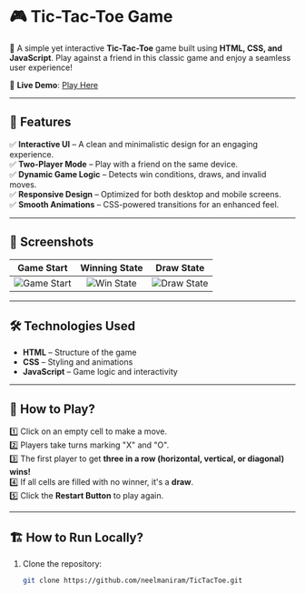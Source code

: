 # 🎮 Tic-Tac-Toe Game  

🚀 A simple yet interactive **Tic-Tac-Toe** game built using **HTML, CSS, and JavaScript**. Play against a friend in this classic game and enjoy a seamless user experience!  

🔗 **Live Demo**: [Play Here](https://neelmaniram.github.io/TicTacToe/)  

---

## 📌 Features  

✅ **Interactive UI** – A clean and minimalistic design for an engaging experience.  
✅ **Two-Player Mode** – Play with a friend on the same device.  
✅ **Dynamic Game Logic** – Detects win conditions, draws, and invalid moves.  
✅ **Responsive Design** – Optimized for both desktop and mobile screens.  
✅ **Smooth Animations** – CSS-powered transitions for an enhanced feel.  

---

## 📸 Screenshots  

| **Game Start** | **Winning State** | **Draw State** |
|:-------------:|:-------------:|:-------------:|
| ![Game Start](https://via.placeholder.com/250) | ![Win State](https://via.placeholder.com/250) | ![Draw State](https://via.placeholder.com/250) |


---

## 🛠️ Technologies Used  

- **HTML** – Structure of the game  
- **CSS** – Styling and animations  
- **JavaScript** – Game logic and interactivity  

---

## 🚀 How to Play?  

1️⃣ Click on an empty cell to make a move.  
2️⃣ Players take turns marking "X" and "O".  
3️⃣ The first player to get **three in a row (horizontal, vertical, or diagonal) wins!**  
4️⃣ If all cells are filled with no winner, it's a **draw**.  
5️⃣ Click the **Restart Button** to play again.  

---

## 🏗️ How to Run Locally?  

1. Clone the repository:  
   ```sh
   git clone https://github.com/neelmaniram/TicTacToe.git
